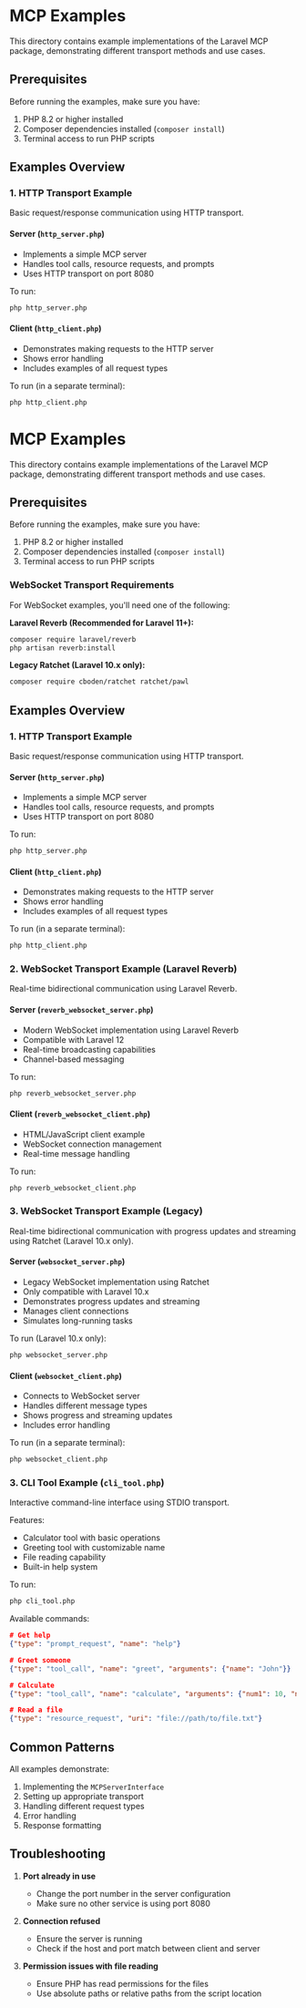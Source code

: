 # MCP Examples

This directory contains example implementations of the Laravel MCP package, demonstrating different transport methods and use cases.

## Prerequisites

Before running the examples, make sure you have:
1. PHP 8.2 or higher installed
2. Composer dependencies installed (`composer install`)
3. Terminal access to run PHP scripts

## Examples Overview

### 1. HTTP Transport Example

Basic request/response communication using HTTP transport.

#### Server (`http_server.php`)
- Implements a simple MCP server
- Handles tool calls, resource requests, and prompts
- Uses HTTP transport on port 8080

To run:
```bash
php http_server.php
```

#### Client (`http_client.php`)
- Demonstrates making requests to the HTTP server
- Shows error handling
- Includes examples of all request types

To run (in a separate terminal):
```bash
php http_client.php
```

# MCP Examples

This directory contains example implementations of the Laravel MCP package, demonstrating different transport methods and use cases.

## Prerequisites

Before running the examples, make sure you have:
1. PHP 8.2 or higher installed
2. Composer dependencies installed (`composer install`)
3. Terminal access to run PHP scripts

### WebSocket Transport Requirements

For WebSocket examples, you'll need one of the following:

**Laravel Reverb (Recommended for Laravel 11+):**
```bash
composer require laravel/reverb
php artisan reverb:install
```

**Legacy Ratchet (Laravel 10.x only):**
```bash
composer require cboden/ratchet ratchet/pawl
```

## Examples Overview

### 1. HTTP Transport Example

Basic request/response communication using HTTP transport.

#### Server (`http_server.php`)
- Implements a simple MCP server
- Handles tool calls, resource requests, and prompts
- Uses HTTP transport on port 8080

To run:
```bash
php http_server.php
```

#### Client (`http_client.php`)
- Demonstrates making requests to the HTTP server
- Shows error handling
- Includes examples of all request types

To run (in a separate terminal):
```bash
php http_client.php
```

### 2. WebSocket Transport Example (Laravel Reverb)

Real-time bidirectional communication using Laravel Reverb.

#### Server (`reverb_websocket_server.php`)
- Modern WebSocket implementation using Laravel Reverb
- Compatible with Laravel 12
- Real-time broadcasting capabilities
- Channel-based messaging

To run:
```bash
php reverb_websocket_server.php
```

#### Client (`reverb_websocket_client.php`)
- HTML/JavaScript client example
- WebSocket connection management
- Real-time message handling

To run:
```bash
php reverb_websocket_client.php
```

### 3. WebSocket Transport Example (Legacy)

Real-time bidirectional communication with progress updates and streaming using Ratchet (Laravel 10.x only).

#### Server (`websocket_server.php`)
- Legacy WebSocket implementation using Ratchet
- Only compatible with Laravel 10.x
- Demonstrates progress updates and streaming
- Manages client connections
- Simulates long-running tasks

To run (Laravel 10.x only):
```bash
php websocket_server.php
```

#### Client (`websocket_client.php`)
- Connects to WebSocket server
- Handles different message types
- Shows progress and streaming updates
- Includes error handling

To run (in a separate terminal):
```bash
php websocket_client.php
```

### 3. CLI Tool Example (`cli_tool.php`)

Interactive command-line interface using STDIO transport.

Features:
- Calculator tool with basic operations
- Greeting tool with customizable name
- File reading capability
- Built-in help system

To run:
```bash
php cli_tool.php
```

Available commands:
```json
# Get help
{"type": "prompt_request", "name": "help"}

# Greet someone
{"type": "tool_call", "name": "greet", "arguments": {"name": "John"}}

# Calculate
{"type": "tool_call", "name": "calculate", "arguments": {"num1": 10, "num2": 5, "operation": "+"}}

# Read a file
{"type": "resource_request", "uri": "file://path/to/file.txt"}
```

## Common Patterns

All examples demonstrate:
1. Implementing the `MCPServerInterface`
2. Setting up appropriate transport
3. Handling different request types
4. Error handling
5. Response formatting

## Troubleshooting

1. **Port already in use**
   - Change the port number in the server configuration
   - Make sure no other service is using port 8080

2. **Connection refused**
   - Ensure the server is running
   - Check if the host and port match between client and server

3. **Permission issues with file reading**
   - Ensure PHP has read permissions for the files
   - Use absolute paths or relative paths from the script location
